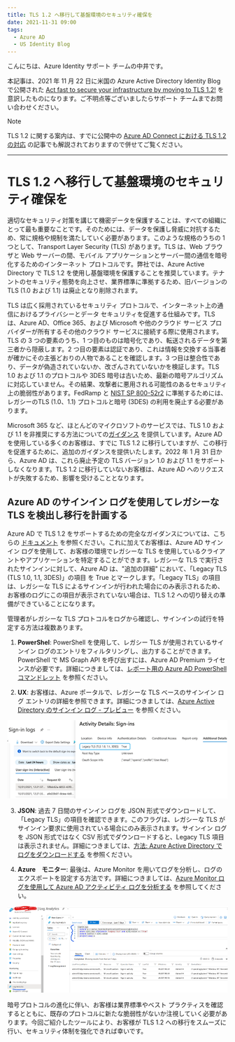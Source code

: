 ```yaml
---
title: TLS 1.2 へ移行して基盤環境のセキュリティ確保を
date: 2021-11-31 09:00
tags:
  - Azure AD
  - US Identity Blog
---
```


こんにちは、Azure Identity サポート チームの中井です。

本記事は、2021 年 11 月 22 日に米国の Azure Active Directory Identity Blog で公開された [Act fast to secure your infrastructure by moving to TLS 1.2!](https://techcommunity.microsoft.com/t5/azure-active-directory-identity/act-fast-to-secure-your-infrastructure-by-moving-to-tls-1-2/ba-p/2967457) を意訳したものになります。ご不明点等ございましたらサポート チームまでお問い合わせください。

> [!NOTE]
> TLS 1.2 に関する案内は、すでに公開中の [Azure AD Connect における TLS 1.2 の対応](https://jpazureid.github.io/blog/azure-active-directory-connect/azure-ad-connect-tls/) の記事でも解説されておりますので併せてご覧ください。

----

# TLS 1.2 へ移行して基盤環境のセキュリティ確保を

適切なセキュリティ対策を講じて機密データを保護することは、すべての組織にとって最も重要なことです。そのためには、データを保護し脅威に対抗するため、常に規格や規制を満たしていく必要があります。このような規格のうちの 1 つとして、Transport Layer Security (TLS) があります。TLS は、Web ブラウザと Web サーバーの間、モバイル アプリケーションとサーバー間の通信を暗号化するためのインターネット プロトコルです。弊社では、Azure Active Directory で TLS 1.2 を使用し基盤環境を保護することを推奨しています。テナントのセキュリティ態勢を向上させ、業界標準に準拠するため、旧バージョンの TLS (1.0 および 1.1) は廃止となり削除されます。 

TLS は広く採用されているセキュリティ プロトコルで、インターネット上の通信におけるプライバシーとデータ セキュリティを促進する仕組みです。TLS は、Azure AD、Office 365、および Microsoft や他のクラウド サービス プロバイダーが所有するその他のクラウド サービスに接続する際に使用されます。TLS の 3 つの要素のうち、1 つ目のものは暗号化であり、転送されるデータを第三者から隠蔽します。2 つ目の要素は認証であり、これは情報を交換する当事者が確かにその主張どおりの人物であることを確認します。3 つ目は整合性であり、データが偽造されていないか、改ざんされていないかを検証します。TLS 1.0 および 1.1 のプロトコルや 3DES 暗号は古いため、最新の暗号アルゴリズムに対応していません。その結果、攻撃者に悪用される可能性のあるセキュリティ上の脆弱性があります。FedRamp と [NIST SP 800-52r2](https://csrc.nist.gov/news/2019/nist-publishes-sp-800-52-revision-2) に準拠するためには、レガシーのTLS (1.0、1.1) プロトコルと暗号 (3DES) の利用を廃止する必要があります。

Microsoft 365 など、ほとんどのマイクロソフトのサービスでは、TLS 1.0 および 1.1 を非推奨にする方法についての[ガイダンス](https://docs.microsoft.com/ja-jp/microsoft-365/compliance/tls-1.0-and-1.1-deprecation-for-office-365?view=o365-worldwide) を提供しています。Azure AD を使用している多くのお客様は、すでに TLS 1.2 に移行していますが、この移行を促進するために、追加のガイダンスを提供いたします。2022 年 1 月 31 日から、Azure AD は、これら廃止予定の TLS バージョン 1.0 および 1.1 をサポートしなくなります。TLS 1.2 に移行していないお客様は、Azure AD へのリクエストが失敗するため、影響を受けることとなります。

## Azure AD のサインイン ログを使用してレガシーな TLS を検出し移行を計画する

Azure AD で TLS 1.2 をサポートするための完全なガイダンスについては、こちらの [ドキュメント](https://docs.microsoft.com/ja-jp/troubleshoot/azure/active-directory/enable-support-tls-environment?tabs=azure-monitor) を参照ください。これに加えてお客様は、Azure AD サインイン ログを使用して、お客様の環境でレガシーな TLS を使用しているクライアントやアプリケーションを特定することができます。レガシーな TLS で実行されたサインインに対して、Azure AD は、"追加の詳細" において、「Legacy TLS (TLS 1.0, 1.1, 3DES)」の項目 を True とマークします。「Legacy TLS」の項目は、レガシーな TLS によるサインインが行われた場合にのみ表示されるため、お客様のログにこの項目が表示されていない場合は、TLS 1.2 への切り替えの準備ができていることになります。

管理者がレガシーな TLS プロトコルをログから確認し、サインインの試行を特定する方法は複数あります。

1. **PowerShel**: PowerShell を使用して、レガシー TLS が使用されているサインイン ログのエントリをフィルタリングし、出力することができます。PowerShell で MS Graph API を呼び出すには、Azure AD Premium ライセンスが必要です。詳細につきましては、[レポート用の Azure AD PowerShell コマンドレット](https://docs.microsoft.com/ja-jp/azure/active-directory/reports-monitoring/reference-powershell-reporting) を参照ください。

2. **UX**: お客様は、Azure ポータルで、レガシーな TLS ベースのサインイン ログ エントリの詳細を参照できます。詳細につきましては、[Azure Active Directory のサインイン ログ - プレビュー](https://docs.microsoft.com/ja-jp/azure/active-directory/reports-monitoring/concept-all-sign-ins) を参照ください。

![図 1 - TLS のログを確認するため Azure ポータルを使用](./act-fast-by-moving-to-tls-1-2/fig1.png) 

3. **JSON**: 過去 7 日間のサインイン ログを JSON 形式でダウンロードして、「Legacy TLS」の項目を確認できます。このフラグは、レガシーな TLS がサインイン要求に使用されている場合にのみ表示されます。サインイン ログを JSON 形式ではなく CSV 形式でダウンロードすると、Legacy TLS 項目は表示されません。詳細につきましては、[方法: Azure Active Directory でログをダウンロードする](https://docs.microsoft.com/ja-jp/azure/active-directory/reports-monitoring/howto-download-logs) を参照ください。

4. **Azure　モニター**: 最後は、Azure Monitor を用いてログを分析し、ログのエクスポートを設定する方法です。詳細につきましては、[Azure Monitor ログを使用して Azure AD アクティビティ ログを分析する](https://docs.microsoft.com/ja-jp/azure/active-directory/reports-monitoring/howto-analyze-activity-logs-log-analytics) を参照してください。

![図 2 - TLS のログを確認するため Azure Monitor を使用](./act-fast-by-moving-to-tls-1-2/fig2.png) 

暗号プロトコルの進化に伴い、お客様は業界標準やベスト プラクティスを確認するとともに、既存のプロトコルに新たな脆弱性がないか注視していく必要があります。今回ご紹介したツールにより、お客様が TLS 1.2 への移行をスムーズに行い、セキュリティ体制を強化できれば幸いです。
